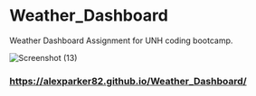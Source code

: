 # Weather_Dashboard

Weather Dashboard Assignment for UNH coding bootcamp.

![Screenshot (13)](https://user-images.githubusercontent.com/82096138/128115286-c6ccde61-ab1a-42bb-9db3-ffea96a18bd2.png)


### https://alexparker82.github.io/Weather_Dashboard/

